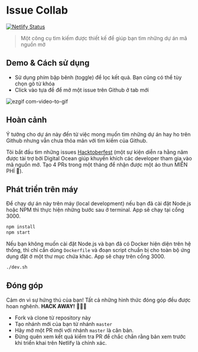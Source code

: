 # Issue Collab

[![Netlify Status](https://api.netlify.com/api/v1/badges/a515d6f7-91ed-4ce2-899a-5958d9600ba8/deploy-status)](https://app.netlify.com/sites/issue-collab/deploys)

> Một công cụ tìm kiếm được thiết kế để giúp bạn tìm những dự án mã nguồn mở

## Demo & Cách sử dụng

- Sử dụng phím bập bênh (toggle) để lọc kết quả. Bạn cũng có thể tùy chọn gõ từ khóa
- Click vào tựa đề để mở một issue trên Github ở tab mới

![ezgif com-video-to-gif](https://user-images.githubusercontent.com/39889198/67807711-ba90b080-fa6b-11e9-9326-c1dface895c2.gif)

## Hoàn cảnh

Ý tưởng cho dự án này đến từ việc mong muốn tìm những dự án hay ho trên Github nhưng vẫn chưa thỏa mãn với tìm kiếm của Github.

Tôi bắt đầu tìm những issues [Hacktoberfest](https://medium.freecodecamp.org/i-just-got-my-free-hacktoberfest-shirt-heres-a-quick-way-you-can-get-yours-fa78d6e24307) (một sự kiện diễn ra hằng năm được tài trợ bởi Digital Ocean giúp khuyến khích các developer tham gia vào mã nguồn mở. Tạo 4 PRs trong một tháng để nhận được một áo thun MIỄN PHÍ 👕).

## Phát triển trên máy

Để chạy dự án này trên máy (local development) nếu bạn đã cài đặt Node.js hoặc NPM thì thực hiện những bước sau ở terminal. App sẽ chạy tại cổng 3000.

```bash
npm install
npm start
```

Nếu bạn không muốn cài đặt Node.js và bạn đã có Docker hiện diện trên hệ thống,
thì chỉ cần dùng `Dockerfile` và đoạn script chuẩn bị cho toàn bộ ứng dụng đặt ở một 
thư mục chứa khác. App sẽ chạy trên cổng 3000.

```bash
./dev.sh
```

## Đóng góp

Cảm ơn vì sự hứng thú của bạn! Tất cả những hình thức đóng góp đều được hoan nghênh. **HACK AWAY!** 🔨🔨🔨

- Fork và clone từ repository này
- Tạo nhánh mới của bạn từ nhánh `master`
- Hãy mở một PR mới với nhánh `master` là căn bản.
- Đừng quên xem kết quả kiểm tra PR để chắc chắn rằng bản xem trước khi triển khai trên Netlify là chính xác.

